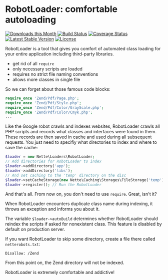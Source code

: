 RobotLoader: comfortable autoloading
====================================

[![Downloads this Month](https://img.shields.io/packagist/dm/nette/robot-loader.svg)](https://packagist.org/packages/nette/robot-loader)
[![Build Status](https://travis-ci.org/nette/robot-loader.svg?branch=master)](https://travis-ci.org/nette/robot-loader)
[![Coverage Status](https://coveralls.io/repos/github/nette/robot-loader/badge.svg?branch=master)](https://coveralls.io/github/nette/robot-loader?branch=master)
[![Latest Stable Version](https://poser.pugx.org/nette/robot-loader/v/stable)](https://github.com/nette/robot-loader/releases)
[![License](https://img.shields.io/badge/license-New%20BSD-blue.svg)](https://github.com/nette/robot-loader/blob/master/license.md)

RobotLoader is a tool that gives you comfort of automated class loading for your entire application including third-party libraries.

- get rid of all `require`
- only necessary scripts are loaded
- requires no strict file naming conventions
- allows more classes in single file

So we can forget about those famous code blocks:

```php
require_once 'Zend/Pdf/Page.php';
require_once 'Zend/Pdf/Style.php';
require_once 'Zend/Pdf/Color/GrayScale.php';
require_once 'Zend/Pdf/Color/Cmyk.php';
...
```


Like the Google robot crawls and indexes websites, RobotLoader crawls all PHP scripts and records what classes and interfaces were found in them.
These records are then saved in cache and used during all subsequent requests. You just need to specifiy what directories to index and where to save the cache:

```php
$loader = new Nette\Loaders\RobotLoader;
// Add directories for RobotLoader to index
$loader->addDirectory('app');
$loader->addDirectory('libs');
// And set caching to the 'temp' directory on the disc
$loader->setCacheStorage(new Nette\Caching\Storages\FileStorage('temp'));
$loader->register(); // Run the RobotLoader
```

And that's all. From now on, you don't need to use `require`. Great, isn't it?

When RobotLoader encounters duplicate class name during indexing, it throws an exception and informs you about it.

The variable `$loader->autoBuild` determines whether RobotLoader should reindex the scripts if asked for nonexistent class.
This feature is disabled by default on production server.

If you want RobotLoader to skip some directory, create a file there called `netterobots.txt`:

```
Disallow: /Zend
```

From this point on, the Zend directory will not be indexed.

RobotLoader is extremely comfortable and addictive!
